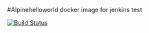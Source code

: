 #Alpinehelloworld docker image for jenkins test

[![Build Status](http://91.134.98.233:8080/buildStatus/icon?job=alpinehelloworld)](http://91.134.98.233:8080/job/alpinehelloworld/)
